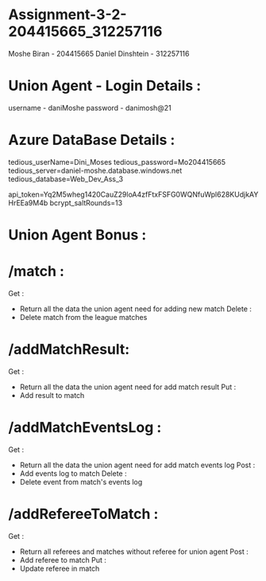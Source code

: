 # Assignment-3-2-204415665_312257116

Moshe Biran - 204415665
Daniel Dinshtein - 312257116

# Union Agent - Login Details :
username - daniMoshe
password - danimosh@21

# Azure DataBase Details :

tedious_userName=Dini_Moses
tedious_password=Mo204415665
tedious_server=daniel-moshe.database.windows.net
tedious_database=Web_Dev_Ass_3

api_token=Yq2M5wheg1420CauZ29loA4zfFtxFSFG0WQNfuWpl628KUdjkAYHrEEa9M4b
bcrypt_saltRounds=13

# Union Agent Bonus :

# /match : 
Get :
- Return all the data the union agent need for adding new match
Delete :
- Delete match from the league matches

# /addMatchResult:
Get :
- Return all the data the union agent need for add match result
Put :
- Add result to match

# /addMatchEventsLog :
Get :
- Return all the data the union agent need for add match events log
Post : 
- Add events log to match
Delete :
- Delete event from match's events log

# /addRefereeToMatch :
Get :
- Return all referees and matches without referee for union agent
Post :
- Add referee to match
Put :
- Update referee in match


